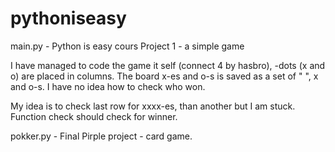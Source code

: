 # pythoniseasy

main.py - Python is easy cours Project 1 - a simple game

I have managed to code the game it self (connect 4 by hasbro), -dots (x and o) are placed in columns.
The board x-es and o-s is saved as a set of " ", x and o-s. 
I have no idea how to check who won.

My idea is to check last row for xxxx-es, than another but I am stuck.
Function check should check for winner.

pokker.py - Final Pirple project - card game.
